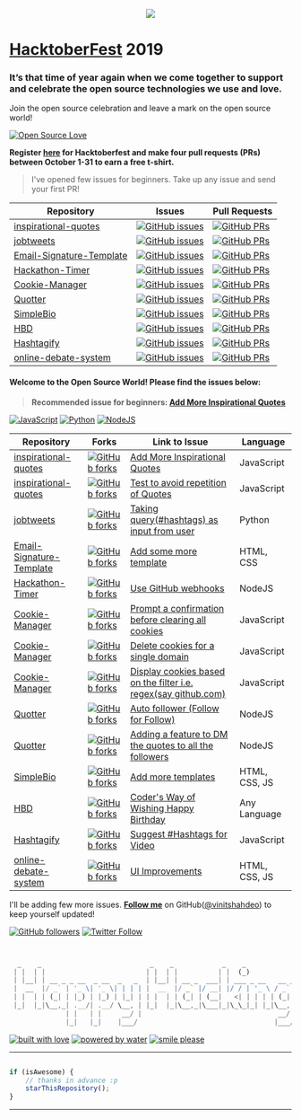 <p align="center"><img src="https://hacktoberfest.digitalocean.com/assets/logo-hf19-header-8245176fe235ab5d942c7580778a914110fa06a23c3d55bf40e2d061809d8785.svg"></p>

# [HacktoberFest](https://hacktoberfest.digitalocean.com) 2019

### It’s that time of year again when we come together to support and celebrate the open source technologies we use and love.

Join the open source celebration and leave a mark on the open source world! 

[![Open Source Love](https://badges.frapsoft.com/os/v2/open-source.svg?v=103)](https://github.com/vinitshahdeo)

**Register [here](https://hacktoberfest.digitalocean.com) for Hacktoberfest and make four pull requests (PRs) between October 1-31 to earn a free t-shirt.**

> I've opened few issues for beginners. Take up any issue and send your first PR!

| Repository  | Issues  | Pull Requests  |
|---|---|---|
| [inspirational-quotes](https://github.com/vinitshahdeo/inspirational-quotes)  | [![GitHub issues](https://img.shields.io/github/issues/vinitshahdeo/inspirational-quotes?color=red&logo=github&style=flat-square)](https://github.com/vinitshahdeo/inspirational-quotes/issues) | [![GitHub PRs](https://img.shields.io/github/issues-pr/vinitshahdeo/inspirational-quotes?style=social&logo=github)](https://github.com/vinitshahdeo/inspirational-quotes/pulls)  |
| [jobtweets](https://github.com/vinitshahdeo/jobtweets/) | [![GitHub issues](https://img.shields.io/github/issues/vinitshahdeo/jobtweets?color=red&logo=github&style=flat-square)](https://github.com/vinitshahdeo/jobtweets/issues)  | [![GitHub PRs](https://img.shields.io/github/issues-pr/vinitshahdeo/jobtweets?style=social&logo=github)](https://github.com/vinitshahdeo/jobtweets/pulls)  |
| [Email-Signature-Template](https://github.com/vinitshahdeo/Email-Signature-Template) | [![GitHub issues](https://img.shields.io/github/issues/vinitshahdeo/Email-Signature-Template?color=red&logo=github&style=flat-square)](https://github.com/vinitshahdeo/Email-Signature-Template/issues)  | [![GitHub PRs](https://img.shields.io/github/issues-pr/vinitshahdeo/Email-Signature-Template?style=social&logo=github)](https://github.com/vinitshahdeo/Email-Signature-Template/pulls)  |
| [Hackathon-Timer](https://github.com/vinitshahdeo/Hackathon-Timer) | [![GitHub issues](https://img.shields.io/github/issues/vinitshahdeo/Hackathon-Timer?color=red&logo=github&style=flat-square)](https://github.com/vinitshahdeo/Hackathon-Timer/issues)  | [![GitHub PRs](https://img.shields.io/github/issues-pr/vinitshahdeo/Hackathon-Timer?style=social&logo=github)](https://github.com/vinitshahdeo/Hackathon-Timer/pulls)  |
| [Cookie-Manager](https://github.com/vinitshahdeo/Cookie-Manager/) | [![GitHub issues](https://img.shields.io/github/issues/vinitshahdeo/Cookie-Manager?color=red&logo=github&style=flat-square)](https://github.com/vinitshahdeo/Cookie-Manager/issues)  | [![GitHub PRs](https://img.shields.io/github/issues-pr/vinitshahdeo/Cookie-Manager?style=social&logo=github)](https://github.com/vinitshahdeo/Cookie-Manager/pulls)  |
| [Quotter](https://github.com/vinitshahdeo/Quotter/) | [![GitHub issues](https://img.shields.io/github/issues/vinitshahdeo/Quotter?color=red&logo=github&style=flat-square)](https://github.com/vinitshahdeo/Quotter/issues)  | [![GitHub PRs](https://img.shields.io/github/issues-pr/vinitshahdeo/Quotter?style=social&logo=github)](https://github.com/vinitshahdeo/Quotter/pulls)  |
| [SimpleBio](https://github.com/vinitshahdeo/SimpleBio/) | [![GitHub issues](https://img.shields.io/github/issues/vinitshahdeo/SimpleBio?color=red&logo=github&style=flat-square)](https://github.com/vinitshahdeo/SimpleBio/issues)  | [![GitHub PRs](https://img.shields.io/github/issues-pr/vinitshahdeo/SimpleBio?style=social&logo=github)](https://github.com/vinitshahdeo/SimpleBio/pulls)  |
| [HBD](https://github.com/vinitshahdeo/HBD) | [![GitHub issues](https://img.shields.io/github/issues/vinitshahdeo/HBD?color=red&logo=github&style=flat-square)](https://github.com/vinitshahdeo/HBD/issues)  | [![GitHub PRs](https://img.shields.io/github/issues-pr/vinitshahdeo/HBD?style=social&logo=github)](https://github.com/vinitshahdeo/HBD/pulls)  |
| [Hashtagify](https://github.com/vinitshahdeo/Hashtagify) | [![GitHub issues](https://img.shields.io/github/issues/vinitshahdeo/Hashtagify?color=red&logo=github&style=flat-square)](https://github.com/vinitshahdeo/Hashtagify/issues)  | [![GitHub PRs](https://img.shields.io/github/issues-pr/vinitshahdeo/Hashtagify?style=social&logo=github)](https://github.com/vinitshahdeo/Hashtagify/pulls)  |
| [online-debate-system](https://github.com/vinitshahdeo/online-debate-system) | [![GitHub issues](https://img.shields.io/github/issues/vinitshahdeo/online-debate-system?color=red&logo=github&style=flat-square)](https://github.com/vinitshahdeo/online-debate-system/issues)  | [![GitHub PRs](https://img.shields.io/github/issues-pr/vinitshahdeo/online-debate-system?style=social&logo=github)](https://github.com/vinitshahdeo/online-debate-system/pulls)  |


#### Welcome to the Open Source World! Please find the issues below:

> **Recommended issue for beginners: [Add More Inspirational Quotes](https://github.com/vinitshahdeo/inspirational-quotes/issues/4)**

[![JavaScript](https://img.shields.io/badge/javascript-inspirational--quotes-dodgerblue.svg?style=flat&logo=javascript)](https://github.com/vinitshahdeo/inspirational-quotes) [![Python](https://img.shields.io/badge/python-jobtweets-teal.svg?style=flat&logo=python&logoColor=white)](https://github.com/vinitshahdeo/jobtweets/) [![NodeJS](https://img.shields.io/badge/NodeJS-Quotter-green.svg?style=flat&logo=node.js)](https://github.com/vinitshahdeo/Quotter/)


| Repository| Forks | Link to Issue  | Language  |
|---|---|---|---|
| [inspirational-quotes](https://github.com/vinitshahdeo/inspirational-quotes)  | [![GitHub forks](https://img.shields.io/github/forks/vinitshahdeo/inspirational-quotes?style=social)](https://github.com/vinitshahdeo/inspirational-quotes/network) | [Add More Inspirational Quotes](https://github.com/vinitshahdeo/inspirational-quotes/issues/4)  | JavaScript  |
| [inspirational-quotes](https://github.com/vinitshahdeo/inspirational-quotes)  | [![GitHub forks](https://img.shields.io/github/forks/vinitshahdeo/inspirational-quotes?style=social)](https://github.com/vinitshahdeo/inspirational-quotes/network) | [Test to avoid repetition of Quotes](https://github.com/vinitshahdeo/inspirational-quotes/issues/120)  | JavaScript  |
| [jobtweets](https://github.com/vinitshahdeo/jobtweets/) | [![GitHub forks](https://img.shields.io/github/forks/vinitshahdeo/jobtweets?style=social)](https://github.com/vinitshahdeo/jobtweets/network) | [Taking query(#hashtags) as input from user](https://github.com/vinitshahdeo/jobtweets/issues/3)  | Python |
| [Email-Signature-Template](https://github.com/vinitshahdeo/Email-Signature-Template) | [![GitHub forks](https://img.shields.io/github/forks/vinitshahdeo/Email-Signature-Template?style=social)](https://github.com/vinitshahdeo/Email-Signature-Template/network) | [Add some more template](https://github.com/vinitshahdeo/Email-Signature-Template/issues/1)  | HTML, CSS  |
| [Hackathon-Timer](https://github.com/vinitshahdeo/Hackathon-Timer) | [![GitHub forks](https://img.shields.io/github/forks/vinitshahdeo/Hackathon-Timer?style=social)](https://github.com/vinitshahdeo/Hackathon-Timer/network) | [Use GitHub webhooks](https://github.com/vinitshahdeo/Hackathon-Timer/issues/1)  | NodeJS  |
| [Cookie-Manager](https://github.com/vinitshahdeo/Cookie-Manager/) | [![GitHub forks](https://img.shields.io/github/forks/vinitshahdeo/Cookie-Manager?style=social)](https://github.com/vinitshahdeo/Cookie-Manager/network) | [Prompt a confirmation before clearing all cookies](https://github.com/vinitshahdeo/Cookie-Manager/issues/5)  | JavaScript |
| [Cookie-Manager](https://github.com/vinitshahdeo/Cookie-Manager/) | [![GitHub forks](https://img.shields.io/github/forks/vinitshahdeo/Cookie-Manager?style=social)](https://github.com/vinitshahdeo/Cookie-Manager/network) | [Delete cookies for a single domain](https://github.com/vinitshahdeo/Cookie-Manager/issues/4) | JavaScript  |
| [Cookie-Manager](https://github.com/vinitshahdeo/Cookie-Manager/) | [![GitHub forks](https://img.shields.io/github/forks/vinitshahdeo/Cookie-Manager?style=social)](https://github.com/vinitshahdeo/Cookie-Manager/network) | [Display cookies based on the filter i.e. regex(say github.com)](https://github.com/vinitshahdeo/Cookie-Manager/issues/3) | JavaScript  |
| [Quotter](https://github.com/vinitshahdeo/Quotter/) | [![GitHub forks](https://img.shields.io/github/forks/vinitshahdeo/Quotter?style=social)](https://github.com/vinitshahdeo/Quotter/network) | [Auto follower (Follow for Follow)](https://github.com/vinitshahdeo/Quotter/issues/6)  | NodeJS  |
| [Quotter](https://github.com/vinitshahdeo/Quotter/) | [![GitHub forks](https://img.shields.io/github/forks/vinitshahdeo/Quotter?style=social)](https://github.com/vinitshahdeo/Quotter/network) | [Adding a feature to DM the quotes to all the followers](https://github.com/vinitshahdeo/Quotter/issues/5)  | NodeJS  |
| [SimpleBio](https://github.com/vinitshahdeo/SimpleBio) | [![GitHub forks](https://img.shields.io/github/forks/vinitshahdeo/SimpleBio?style=social)](https://github.com/vinitshahdeo/SimpleBio/network)  | [Add more templates](https://github.com/vinitshahdeo/SimpleBio/issues/4)  | HTML, CSS, JS  |
| [HBD](https://github.com/vinitshahdeo/HBD/) | [![GitHub forks](https://img.shields.io/github/forks/vinitshahdeo/HBD?style=social)](https://github.com/vinitshahdeo/HBD/network)  | [Coder's Way of Wishing Happy Birthday](https://github.com/vinitshahdeo/HBD/issues/1)  | Any Language  |
| [Hashtagify](https://github.com/vinitshahdeo/Hashtagify) | [![GitHub forks](https://img.shields.io/github/forks/vinitshahdeo/Hashtagify?style=social)](https://github.com/vinitshahdeo/Hashtagify/network)  | [Suggest #Hashtags for Video](https://github.com/vinitshahdeo/Hashtagify/issues/3)  | JavaScript  |
| [online-debate-system](https://github.com/vinitshahdeo/online-debate-system) | [![GitHub forks](https://img.shields.io/github/forks/vinitshahdeo/online-debate-system?style=social)](https://github.com/vinitshahdeo/online-debate-system/network)  | [UI Improvements](https://github.com/vinitshahdeo/online-debate-system/issues/3)  | HTML, CSS, JS |


I'll be adding few more issues. **[Follow me](https://github.com/vinitshahdeo/)** on GitHub([@vinitshahdeo](https://github.com/vinitshahdeo/)) to keep yourself updated!

[![GitHub followers](https://img.shields.io/github/followers/vinitshahdeo.svg?label=Follow&style=social)](https://github.com/vinitshahdeo/) [![Twitter Follow](https://img.shields.io/twitter/follow/Vinit_Shahdeo.svg?style=social)](https://twitter.com/Vinit_Shahdeo)

```js


  _    _                           _    _            _    _               _ 
 | |  | |                         | |  | |          | |  (_)             | |
 | |__| | __ _ _ __  _ __  _   _  | |__| | __ _  ___| | ___ _ __   __ _  | |
 |  __  |/ _` | '_ \| '_ \| | | | |  __  |/ _` |/ __| |/ / | '_ \ / _` | | |
 | |  | | (_| | |_) | |_) | |_| | | |  | | (_| | (__|   <| | | | | (_| | |_|
 |_|  |_|\__,_| .__/| .__/ \__, | |_|  |_|\__,_|\___|_|\_\_|_| |_|\__, | (_)
              | |   | |     __/ |                                  __/ |    
              |_|   |_|    |___/                                  |___/     


```

[![built with love](https://forthebadge.com/images/badges/built-with-love.svg)](https://github.com/vinitshahdeo/) [![powered by water](https://forthebadge.com/images/badges/powered-by-water.svg)](https://github.com/vinitshahdeo/) [![smile please](https://forthebadge.com/images/badges/makes-people-smile.svg)](https://github.com/vinitshahdeo/)

---------

```javascript

if (isAwesome) {
    // thanks in advance :p
    starThisRepository();
}

```

-----------
